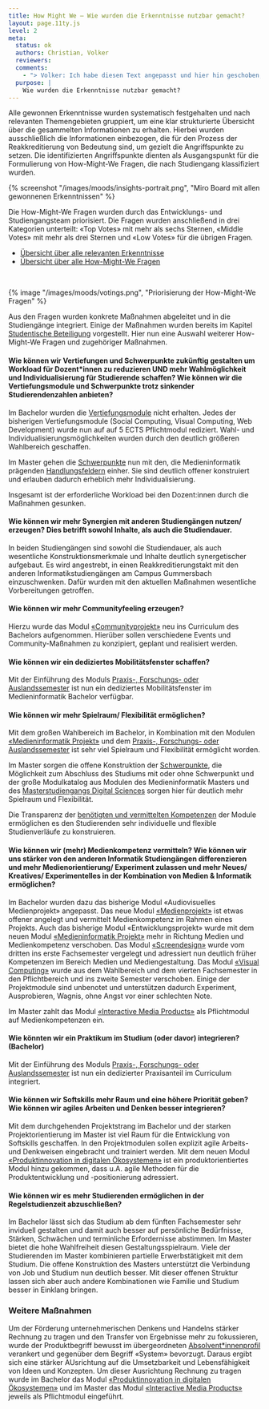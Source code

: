 ```yaml
---
title: How Might We – Wie wurden die Erkenntnisse nutzbar gemacht?
layout: page.11ty.js
level: 2
meta:
  status: ok
  authors: Christian, Volker
  reviewers: 
  comments:
    - "> Volker: Ich habe diesen Text angepasst und hier hin geschoben, so dass er sich auf beide Sektionen („Externe Expertise” und „Studentische Beteiligung”) bezieht."
  purpose: |
    Wie wurden die Erkenntnisse nutzbar gemacht?
---
```


Alle gewonnen Erkenntnisse wurden systematisch festgehalten und nach relevanten Themengebieten gruppiert, um eine klar strukturierte Übersicht über die gesammelten Informationen zu erhalten. Hierbei wurden ausschließlich die Informationen einbezogen, die für den Prozess der Reakkreditierung von Bedeutung sind, um gezielt die Angriffspunkte zu setzen. Die identifizierten Angriffspunkte dienten als Ausgangspunkt für die Formulierung von How-Might-We Fragen, die nach Studiengang klassifiziert wurden. 

{% screenshot "/images/moods/insights-portrait.png", "Miro Board mit allen gewonnenen Erkenntnissen" %}

Die How-Might-We Fragen wurden durch das Entwicklungs- und Studiengangsteam priorisiert. Die Fragen wurden anschließend in drei Kategorien unterteilt: «Top Votes» mit mehr als sechs Sternen, «Middle Votes» mit mehr als drei Sternen und «Low Votes» für die übrigen Fragen.

- [Übersicht über alle relevanten Erkenntnisse](/insights/)
- [Übersicht über alle How-Might-We Fragen](/how-might-we/)

<br>

{% image "/images/moods/votings.png", "Priorisierung der How-Might-We Fragen" %}
<br>

Aus den Fragen wurden konkrete Maßnahmen abgeleitet und in die Studiengänge integriert. Einige der Maßnahmen wurden bereits im Kapitel [Studentische Beteiligung](#studentische-beteiligung) vorgestellt. Hier nun eine Auswahl weiterer How-Might-We Fragen und zugehöriger Maßnahmen.

#### Wie können wir Vertiefungen und Schwerpunkte zukünftig gestalten um Workload für Dozent\*innen zu reduzieren UND mehr Wahlmöglichkeit und Individualisierung für Studierende schaffen? Wie können wir die Vertiefungsmodule und Schwerpunkte trotz sinkender Studierendenzahlen anbieten?

Im Bachelor wurden die [Vertiefungsmodule](https://www.medieninformatik.th-koeln.de/study/bachelor/#vertiefungsmodul) nicht erhalten. Jedes der bisherigen Vertiefungsmodule (Social Computing, Visual Computing, Web Development) wurde nun auf auf 5 ECTS Pflichtmodul rediziert. Wahl- und Individualisierungsmöglichkeiten wurden durch den deutlich größeren Wahlbereich geschaffen.

Im Master gehen die [Schwerpunkte](/schwerpunkte) nun mit den, die Medieninformatik prägenden [Handlungsfeldern](/handlungsfelder) einher. Sie sind deutlich offener konstruiert und erlauben dadurch erheblich mehr Individualisierung. 

Insgesamt ist der erforderliche Workload bei den Dozent:innen durch die Maßnahmen gesunken.

#### Wie können wir mehr Synergien mit anderen Studiengängen nutzen/ erzeugen? Dies betrifft sowohl Inhalte, als auch die Studiendauer.

In beiden Studiengängen sind sowohl die Studiendauer, als auch wesentliche Konstruktionsmerkmale und Inhalte deutlich synergetischer aufgebaut. Es wird angestrebt, in einen Reakkreditierungstakt mit den anderen Informatikstudiengängen am Campus Gummersbach einzuschwenken. Dafür wurden mit den aktuellen Maßnahmen wesentliche Vorbereitungen getroffen. 

#### Wie können wir mehr Communityfeeling erzeugen?

Hierzu wurde das Modul [«Communityprojekt»](/medieninformatik-bachelor/modulbeschreibungen-bpo5/BA_Communityprojekt/) neu ins Curriculum des Bachelors aufgenommen. Hierüber sollen verschiedene Events und Community-Maßnahmen zu konzipiert, geplant und realisiert werden.

#### Wie können wir ein dediziertes Mobilitätsfenster schaffen?

Mit der Einführung des Moduls [Praxis-, Forschungs- oder Auslandssemester](/medieninformatik-bachelor/modulbeschreibungen-bpo5/BA_Praxissemester/) ist nun ein dediziertes Mobilitätsfenster im Medieninformatik Bachelor verfügbar.

#### Wie können wir mehr Spielraum/ Flexibilität ermöglichen?

Mit dem großen Wahlbereich im Bachelor, in Kombination mit den Modulen [«Medieninformatik Projekt»](/medieninformatik-bachelor/modulbeschreibungen-bpo5/BA_Projekt/) und dem [Praxis-, Forschungs- oder Auslandssemester](/medieninformatik-bachelor/modulbeschreibungen-bpo5/BA_Praxissemester/) ist sehr viel Spielraum und Flexibilität ermöglicht worden.

Im Master sorgen die offene Konstruktion der [Schwerpunkte](/schwerpunkte), die Möglichkeit zum Abschluss des Studiums mit oder ohne Schwerpunkt und der große Modulkatalog aus Modulen des Medieninformatik Masters und des [Masterstudiengangs Digital Sciences](http://digital-sciences.de) sorgen hier für deutlich mehr Spielraum und Flexibilität.

Die Transparenz der [benötigten und vermittelten Kompetenzen](/medieninformatik-bachelor/kompetenzen-der-module-bpo5/) der Module ermöglichen es den Studierenden sehr individuelle und flexible Studienverläufe zu konstruieren.

#### Wie können wir (mehr) Medienkompetenz vermitteln? Wie können wir uns stärker von den anderen Informatik Studiengängen differenzieren und mehr Medienorientierung/ Experiment zulassen und mehr Neues/ Kreatives/ Experimentelles in der Kombination von Medien & Informatik ermöglichen?

Im Bachelor wurden dazu das bisherige Modul «Audiovisuelles Medienprojekt» angepasst. Das neue Modul [«Medienprojekt»](/medieninformatik-bachelor/modulbeschreibungen-bpo5/BA_Medienprojekt/) ist etwas offener angelegt und vermittelt Medienkompetenz im Rahmen eines Projekts. Auch das bisherige Modul «Entwicklungsprojekt» wurde mit dem neuen Modul [«Medieninformatik Projekt»](/medieninformatik-bachelor/modulbeschreibungen-bpo5/BA_Projekt/) mehr in Richtung Medien und Medienkompetenz verschoben. Das Modul [«Screendesign»](/medieninformatik-bachelor/modulbeschreibungen-bpo5/BA_Screendesign/) wurde vom dritten ins erste Fachsemester vergelegt und adressiert nun deutlich früher Kompetenzen im Bereich Medien und Mediengestaltung. Das Modul [«Visual Computing»](/medieninformatik-bachelor/modulbeschreibungen-bpo5/BA_Visual-Computing/) wurde aus dem Wahlbereich und dem vierten Fachsemester in den Pflichtbereich und ins zweite Semester verschoben. Einige der Projektmodule sind unbenotet und unterstützen dadurch Experiment, Ausprobieren, Wagnis, ohne Angst vor einer schlechten Note.

Im Master zahlt das Modul [«Interactive Media Products»](/medieninformatik-master/modulbeschreibungen-mpo5/MA_All_Interactive-Media-Products/) als Pflichtmodul auf Medienkompetenzen ein.

#### Wie könnten wir ein Praktikum im Studium (oder davor) integrieren? (Bachelor)

Mit der Einführung des Moduls [Praxis-, Forschungs- oder Auslandssemester](/medieninformatik-bachelor/modulbeschreibungen-bpo5/BA_Praxissemester/) ist nun ein dedizierter Praxisanteil im Curriculum integriert.


#### Wie können wir Softskills mehr Raum und eine höhere Priorität geben? Wie können wir agiles Arbeiten und Denken besser integrieren?

Mit dem durchgehenden Projektstrang im Bachelor und der starken Projektorientierung im Master ist viel Raum für die Entwicklung von Softskills geschaffen. In den Projektmodulen sollen explizit agile Arbeits- und Denkweisen eingebracht und trainiert werden. Mit dem neuen Modul [«Produktinnovation in digitalen Ökosystemen»](/medieninformatik-bachelor/modulbeschreibungen-bpo5/BA_Produktinnovation-in-digitalen-oekosystemen/) ist ein produktorientiertes Modul hinzu gekommen, dass u.A. agile Methoden für die Produktentwicklung und -positionierung adressiert.

#### Wie können wir es mehr Studierenden ermöglichen in der Regelstudienzeit abzuschließen? 

Im Bachelor lässt sich das Studium ab dem fünften Fachsemester sehr inviduell gestalten und damit auch besser auf persönliche Bedürfnisse, Stärken, Schwächen und terminliche Erfordernisse abstimmen. Im Master bietet die hohe Wahlfreiheit diesen Gestaltungsspielraum. Viele der Studierenden im Master kombinieren partielle Erwerbstätigkeit mit dem Studium. Die offene Konstruktion des Masters unterstützt die Verbindung von Job und Studium nun deutlich besser. Mit dieser offenen Struktur lassen sich aber auch andere Kombinationen wie Familie und Studium besser in Einklang bringen.

### Weitere Maßnahmen

Um der Förderung unternehmerischen Denkens und Handelns stärker Rechnung zu tragen und den Transfer von Ergebnisse mehr zu fokussieren, wurde der Produktbegriff bewusst im übergeordneten [Absolvent\*innenprofil](/kurzbericht/#absolvent-innenprofile) verankert und gegenüber dem Begriff «System» bevorzugt. Daraus ergibt sich eine stärker AUsrichtung auf die Umsetzbarkeit und Lebensfähigkeit von Ideen und Konzepten. Um dieser Ausrichtung Rechnung zu tragen wurde im Bachelor das Modul [«Produktinnovation in digitalen Ökosystemen»](/medieninformatik-bachelor/modulbeschreibungen-bpo5/BA_Produktinnovation-in-digitalen-oekosystemen/) und im Master das Modul [«Interactive Media Products»](/medieninformatik-master/modulbeschreibungen-mpo5/MA_All_Interactive-Media-Products/) jeweils als Pflichtmodul eingeführt.